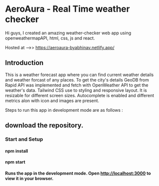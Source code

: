 # AeroAura - Real Time weather checker
Hi guys, I created an amazing weather-checker web app using openweathermapAPI, html, css, js and react.

Hosted at -->> https://aeroaura-byabhinav.netlify.app/

## Introduction

This is a weather forecast app where you can find current weather details and weather forcast of any places. To get the city's details GeoDB from Rapid API was implemented and fetch with OpenWeather API to get the weather's data. Tailwind CSS use to styling and responsive layout. It is resizable for different screen sizes. Autocomplete is enabled and different metrics alon with icon and images are present.

Steps to run this app in development mode are as follows :
## download the repository.

### Start and Setup

#### npm install
#### npm start
#### Runs the app in the development mode. Open [http://localhost:3000](http://localhost:3000) to view it in your browser.

